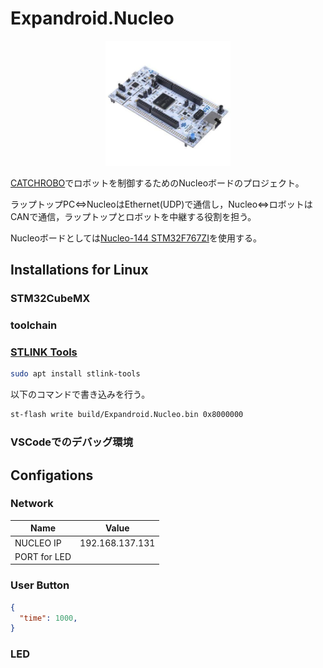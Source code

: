 # Expandroid.Nucleo

<div align="center"><img src="./nucleo144.webp" height=200/></div>

[CATCHROBO](https://catchrobo.net/)でロボットを制御するためのNucleoボードのプロジェクト。

ラップトップPC<=>NucleoはEthernet(UDP)で通信し，Nucleo<=>ロボットはCANで通信，ラップトップとロボットを中継する役割を担う。

Nucleoボードとしては[Nucleo-144 STM32F767ZI](https://www.st.com/ja/evaluation-tools/nucleo-f767zi.html)を使用する。


## Installations for Linux


### STM32CubeMX

### toolchain

### [STLINK Tools](https://github.com/stlink-org/stlink)

```bash
sudo apt install stlink-tools
```

以下のコマンドで書き込みを行う。

```bash
st-flash write build/Expandroid.Nucleo.bin 0x8000000
```

### VSCodeでのデバッグ環境

## Configations

### Network

| Name         | Value           |
| ------------ | --------------- |
| NUCLEO IP    | 192.168.137.131 |
| PORT for LED |                 |

### User Button

```json
{
  "time": 1000,
}
```

### LED
